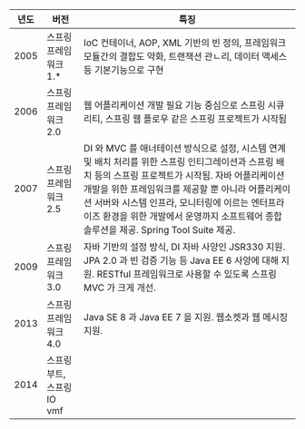 |        년도        |버전                          |특징                         |
|----------------|-------------------------------|-----------------------------|
|2005| 스프링 프레임워크 1.*| IoC 컨테이너, AOP, XML 기반의 빈 정의, 프레임워크 모듈간의 결합도 약화, 트랜잭션 관ㄴ리, 데이터 액세스 등 기본기능으로 구현          
|2006| 스프링 프레임워크 2.0 | 웹 어플리케이션 개발 필요 기능 중심으로 스프링 시큐리티, 스프링 웹 플로우 같은 스프링 프로젝트가 시작됨
|2007| 스프링 프레임워크 2.5| DI 와 MVC 를 애너테이션 방식으로 설정, 시스템 연계 및 배치 처리를 위한 스프링 인티그레이션과 스프링 배치 등의 스프링 프로젝트가 시작됨. 자바 어플리케이션 개발을 위한 프레임워크를 제공할 뿐 아니라 어플리케이션 서버와 시스템 인프라, 모니터링에 이르는 엔터프라이즈 환경을 위한 개발에서 운영까지 소프트웨어 종합 솔루션을 제공. Spring Tool Suite 제공.
|2009| 스프링프레임워크 3.0| 자바 기반의 설정 방식, DI 자바 사양인 JSR330 지원. JPA 2.0 과 빈 검증 기능 등 Java EE 6 사양에 대해 지원. RESTful 프레임워크로 사용할 수 있도록 스프링 MVC 가 크게 개선.
|2013| 스프링 프레임워크 4.0 | Java SE 8 과 Java EE 7 을 지원. 웹소켓과 웹 메시징 지원. 
|2014| 스프링 부트, 스프링 IO vmf
<!--stackedit_data:
eyJoaXN0b3J5IjpbMTgyMjMxODg5NF19
-->